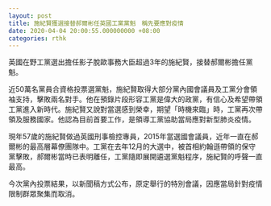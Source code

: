 ```yaml
---
layout: post
title: 施紀賢獲選接替郝爾彬任英國工黨黨魁　稱先要應對疫情
date: 2020-04-04 20:00:55.000000000 +08:00
categories: rthk
---
```


英國在野工黨選出擔任影子脫歐事務大臣超過3年的施紀賢，接替郝爾彬擔任黨魁。

近50萬名黨員合資格投票選黨魁，施紀賢取得大部分黨內國會議員及工黨分會領袖支持，擊敗兩名對手。他在預錄片段形容工黨是偉大的政黨，有信心及希望帶領工黨進入新時代。施紀賢又說對當選感到榮幸，期望「時機來臨」時，工黨再次帶領及服務國家。他認為目前首要工作，是領導工黨協助當局應對新型肺炎疫情。

現年57歲的施紀賢做過英國刑事檢控專員，2015年當選國會議員，近年一直在郝爾彬的最高層幕僚團隊中。工黨在去年12月的大選中，被首相約翰遜帶領的保守黨擊敗，郝爾彬當時已表明離任，工黨隨即展開遴選黨魁程序，施紀賢的呼聲一直最高。

今次黨內投票結果，以新聞稿方式公布，原定舉行的特別會議，因應當局針對疫情限制群眾聚集而取消。
